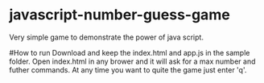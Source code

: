 # javascript-number-guess-game
Very simple game to demonstrate the power of java script.

#How to run
Download and keep the index.html and app.js in the sample folder. Open index.html in any brower and it will ask for a max number and futher commands. At any time you want to quite the game just enter 'q'.
